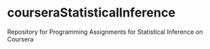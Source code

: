 # courseraStatisticalInference
Repository for Programming Assignments for Statistical Inference on Coursera

